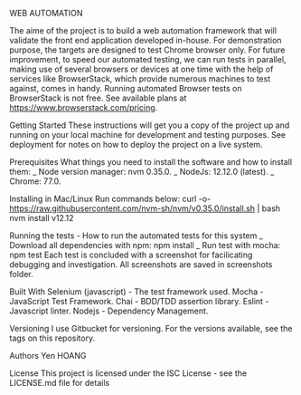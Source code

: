 WEB AUTOMATION 

The aime of the project is to build a web automation framework that will validate the front end application developed in-house. For demonstration purpose, the targets are designed to test Chrome browser only. For future improvement, to speed our automated testing, we can run tests in parallel, making use of several browsers or devices at one time with the help of services like BrowserStack, which provide numerous machines to test against, comes in handy. Running automated Browser tests on BrowserStack is not free. See available plans at https://www.browserstack.com/pricing.

Getting Started
These instructions will get you a copy of the project up and running on your local machine for development and testing purposes. See deployment for notes on how to deploy the project on a live system.

Prerequisites
What things you need to install the software and how to install them:
_ Node version manager: nvm 0.35.0.
_ NodeJs: 12.12.0 (latest).
_ Chrome: 77.0.

Installing in Mac/Linux
Run commands below:
    curl -o- https://raw.githubusercontent.com/nvm-sh/nvm/v0.35.0/install.sh | bash
    nvm install v12.12

Running the tests - How to run the automated tests for this system
_ Download all dependencies with npm:
      npm install
_ Run test with mocha:
      npm test
Each test is concluded with a screenshot for facilicating debugging and investigation. All screenshots are saved in screenshots folder. 

Built With
Selenium (javascript) - The test framework used.
Mocha - JavaScript Test Framework. 
Chai - BDD/TDD assertion library.
Eslint - Javascript linter.
Nodejs - Dependency Management.

Versioning
I use Gitbucket for versioning. For the versions available, see the tags on this repository.

Authors
Yen HOANG

License
This project is licensed under the ISC License - see the LICENSE.md file for details

